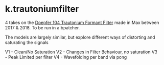 # k.trautoniumfilter
4 takes on the [Doepfer 104 Trautonium Formant Filter](https://doepfer.de/a100_man/A104_man.pdf) made in Max between 2017 & 2018. To be run in a bpatcher. 

The models are largely similar, but explore different ways of distorting and saturating the signals

V1 - Clean/No Saturation
V2 - Changes in Filter Behaviour, no saturation
V3 - Peak Limited per filter
V4 - Wavefolding per band via pong
